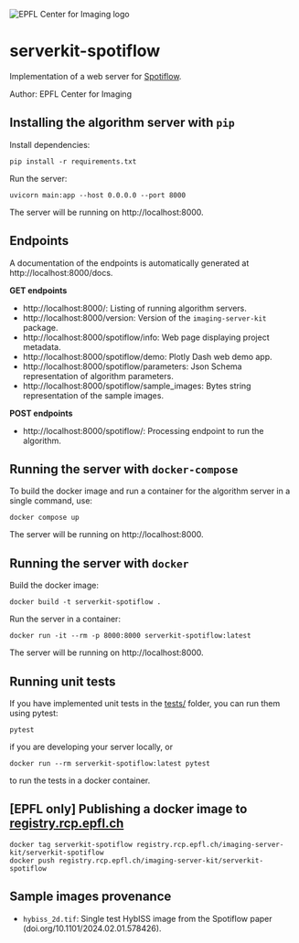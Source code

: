 ![EPFL Center for Imaging logo](https://imaging.epfl.ch/resources/logo-for-gitlab.svg)
# serverkit-spotiflow

Implementation of a web server for [Spotiflow](https://github.com/weigertlab/spotiflow).

Author: EPFL Center for Imaging

## Installing the algorithm server with `pip`

Install dependencies:

```
pip install -r requirements.txt
```

Run the server:

```
uvicorn main:app --host 0.0.0.0 --port 8000
```

The server will be running on http://localhost:8000.

## Endpoints

A documentation of the endpoints is automatically generated at http://localhost:8000/docs.

**GET endpoints**

- http://localhost:8000/: Listing of running algorithm servers.
- http://localhost:8000/version: Version of the `imaging-server-kit` package.
- http://localhost:8000/spotiflow/info: Web page displaying project metadata.
- http://localhost:8000/spotiflow/demo: Plotly Dash web demo app.
- http://localhost:8000/spotiflow/parameters: Json Schema representation of algorithm parameters.
- http://localhost:8000/spotiflow/sample_images: Bytes string representation of the sample images.

**POST endpoints**

- http://localhost:8000/spotiflow/: Processing endpoint to run the algorithm.

## Running the server with `docker-compose`

To build the docker image and run a container for the algorithm server in a single command, use:

```
docker compose up
```

The server will be running on http://localhost:8000.

## Running the server with `docker`

Build the docker image:

```
docker build -t serverkit-spotiflow .
```

Run the server in a container:

```
docker run -it --rm -p 8000:8000 serverkit-spotiflow:latest
```

The server will be running on http://localhost:8000.

## Running unit tests

If you have implemented unit tests in the [tests/](./tests/) folder, you can run them using pytest:

```
pytest
```

if you are developing your server locally, or

```
docker run --rm serverkit-spotiflow:latest pytest
```

to run the tests in a docker container.

## [EPFL only] Publishing a docker image to [registry.rcp.epfl.ch](https://registry.rcp.epfl.ch/)

```
docker tag serverkit-spotiflow registry.rcp.epfl.ch/imaging-server-kit/serverkit-spotiflow
docker push registry.rcp.epfl.ch/imaging-server-kit/serverkit-spotiflow
```

## Sample images provenance

- `hybiss_2d.tif`: Single test HybISS image from the Spotiflow paper (doi.org/10.1101/2024.02.01.578426).
